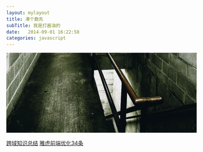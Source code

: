 ```yaml
---
layout: mylayout
title: 凑个数先
subTitle: 我是打酱油的
date:   2014-09-01 16:22:58
categories: javascript
---
```



<a href="#" class="image image-full"><img src="/images/fotogrph-dark-stairwell.jpg" alt="" /></a>
<p>
	<a href="http://www.cnblogs.com/2050/p/3191744.html">跨域知识总结</a>
	<a href="http://www.w3cfuns.com/blog-5441847-5400405.html">雅虎前端优化34条</a>
</p>
